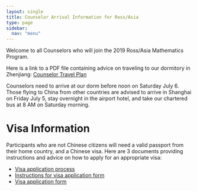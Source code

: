 ```yaml
---
layout: single
title: Counselor Arrival Information for Ross/Asia
type: page
sidebar:
  nav: "menu"
---
```


Welcome to all Counselors who will join the 2019 Ross/Asia Mathematics
Program.

Here is a link to a PDF file containing advice on traveling to our
dormitory in Zhenjiang: [Counselor Travel Plan](counselor-travel-plan.pdf)

Counselors need to arrive at our dorm before noon on Saturday July
6.    Those flying to China from other countries are advised to arrive
in Shanghai on Friday July 5, stay overnight in the airport hotel, and
take our chartered bus at 8 AM on Saturday morning.

# Visa Information

Participants who are not Chinese citizens will need a valid passport 
from their home country, and a Chinese visa. Here are 3 documents 
providing instructions and advice on how to apply for an appropriate visa:

- [Visa application process](visa-application-process.pdf)
- [Instructions for visa application form](instructions-for-visa-application-form.pdf)
- [Visa application form](visa-application-form.pdf)

